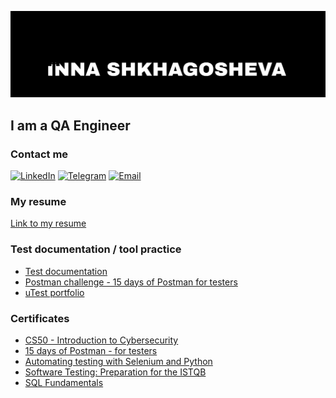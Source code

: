 ![Header](https://github.com/InnaGGB/InnaGGB/blob/main/assets/1690119808827.png)
## I am a QA Engineer

<!-- * ### TOOLS
![Jira](https://img.shields.io/badge/-Jira-090909?style=for-the-badge&logo=jira&logoColor=0320A2)
![Postman](https://img.shields.io/badge/-Postman-090909?style=for-the-badge&logo=postman&logoColor=F2980D)
![GitHub](https://img.shields.io/badge/-GitHub-090909?style=for-the-badge&logo=GitHub&logoColor=FFFFFF)
![DevTools](https://img.shields.io/badge/-DevTools-090909?style=for-the-badge&logo=googlechrome&logoColor=0B37D9 )
![Figma](https://img.shields.io/badge/-Figma-090909?style=for-the-badge&logo=Figma&logoColor=800464)
![MySQL](https://img.shields.io/badge/-MySQL-090909?style=for-the-badge&logo=MySQL&logoColor=0472BE)
![AndroidStudio](https://img.shields.io/badge/-AndroidStudio-090909?style=for-the-badge&logo=AndroidStudio&logoColor=35CC04)
![ADB](https://img.shields.io/badge/-ADB-090909?style=for-the-badge&logo=Android&logoColor=35CC04)
![Charles Proxy](https://img.shields.io/badge/-CharlesProxy-090909?style=for-the-badge&logo=charlesproxy&logoColor=35CC04)
![Cypress](https://img.shields.io/badge/-Cypress-090909?style=for-the-badge&logo=Cypress&logoColor=10D3BE)
![Selenium](https://img.shields.io/badge/-Selenium-090909?style=for-the-badge&logo=Selenium&logoColor=14D51A)
![GitLab](https://img.shields.io/badge/-GitLab-090909?style=for-the-badge&logo=GitLab&logoColor=F2980D) -->

### Contact me
[![LinkedIn](https://img.shields.io/badge/-LinkedIn-090909?style=for-the-badge&logo=LinkedIn&logoColor=0DA9E8)](http://linkedin.com/in/inna-shkhagosheva)
[![Telegram](https://img.shields.io/badge/-Telegram-090909?style=for-the-badge&logo=Telegram&logoColor=0DA9E8)](https://t.me/nokiggb)
[![Email](https://img.shields.io/badge/-Gmail-090909?style=for-the-badge&logo=gmail&logoColor=BF1414 )](mailto:innaggb@gmail.con)

### My resume 
[Link to my resume](https://drive.google.com/file/d/1d-lmUK96i6ZN7cLv80ueu_oIEvj1nqaj/view?usp=sharing)

### Test documentation / tool practice
* [Test documentation](https://drive.google.com/drive/folders/1l_TmoXwdnFbcP9Z19nWRoeeQzj3t-P6U) 
* [Postman challenge - 15 days of Postman for testers](https://www.postman.com/interstellar-water-775154/workspace/qa-world)
* [uTest portfolio](https://docs.google.com/spreadsheets/d/1qDdNjZzwLNa37XrhYpV_oH4_A0-bufXyD-1HFMuqRec/edit#gid=0)

### Certificates
* [CS50 - Introduction to Cybersecurity](https://cs50.harvard.edu/certificates/3b6d161d-8569-40b1-ba19-d6e9ce30a772)
* [15 days of Postman - for testers](https://badgr.com/public/assertions/6CTYQKAFRXKGm-AluyWcFQ)
* [Automating testing with Selenium and Python](https://stepik.org/cert/1499379)
* [Software Testing: Preparation for the ISTQB](https://stepik.org/cert/184578)
* [SQL Fundamentals](https://www.sololearn.com/Certificate/CT-NTXFPYET/pdf)

<!--[![Inna GGB's GitHub stats](https://github-readme-stats-sigma-five.vercel.app/api?username=innaggb&show_icons=true&theme=tokyonight)](https://github.com/innaggb/github-readme-stats)-->

